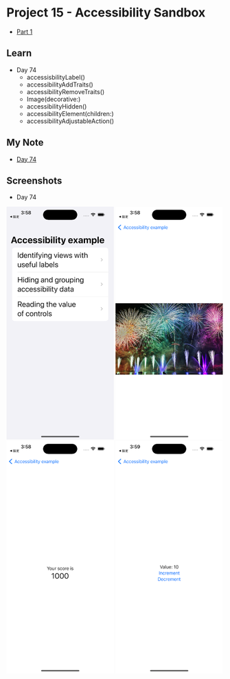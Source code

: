 # Project 15 - Accessibility Sandbox

- [Part 1](https://www.hackingwithswift.com/100/swiftui/74)

## **Learn**

- Day 74 
    - accessisbilityLabel()
    - accessibilityAddTraits()
    - accessibilityRemoveTraits()
    - Image(decorative:)
    - accessibilityHidden()
    - accessibilityElement(children:)
    - accessibilityAdjustableAction()
    
    
## **My Note**

- [Day 74](https://hsiangdev.notion.site/Day-74-Project-15-Part-1-AccessibilitySandbox-100DaysOfSwiftUI-1b01c316c93b4aa5ab7f9a69e9e82730?pvs=4)

## Screenshots

- Day 74

<div>
    <img src="Screenshots/day74-Accessibility-1.png" width="250">
    <img src="Screenshots/day74-Accessibility-2.png" width="250">
    <img src="Screenshots/day74-Accessibility-3.png" width="250">
    <img src="Screenshots/day74-Accessibility-4.png" width="250">
</div>

  
